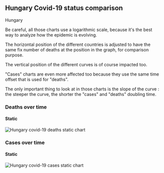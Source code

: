 ## Hungary Covid-19 status comparison 

Hungary



Be careful, all those charts use a logarithmic scale, because it's the best way to analyze how the epidemic is evolving.
 
The horizontal position of the different countries is adjusted to have the same fix number of deaths at the position in the graph, for comparison purpose.

The vertical position of the different curves is of course impacted too.

"Cases" charts are even more affected too because they use the same time offset that is used for "deaths".

The only important thing to look at in those charts is the slope of the curve : the steeper the curve, the shorter the "cases" and "deaths" doubling time.



 
### Deaths over time
 
#### Static
![Hungary covid-19 deaths static chart](https://raw.githubusercontent.com/madlag/coronavirus_study/master/notebooks/graphs/2020-03-20/countries/Hungary/2020-03-20_Hungary_deaths.png "Hungary covid-19 deaths static chart")   

 
### Cases over time
 
#### Static
![Hungary covid-19 cases static chart](https://raw.githubusercontent.com/madlag/coronavirus_study/master/notebooks/graphs/2020-03-20/countries/Hungary/2020-03-20_Hungary_deaths.png "Hungary covid-19 cases static chart")   

